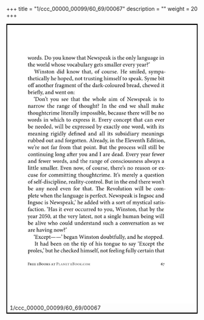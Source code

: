 +++
title = "1/ccc_00000_00099/60_69/00067"
description = ""
weight = 20
+++

<table style="border:2px solid black;max-width:800px;max-height:800px;" 
><tr><td>
<img class="center-fit-jpg"
src="/jpg_/out_jpg_1984__067.jpg">
1/ccc_00000_00099/60_69/00067
</img></td></tr></table>
